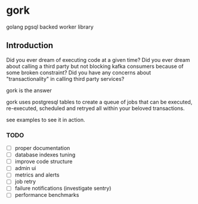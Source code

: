 # gork
golang pgsql backed worker library

## Introduction
Did you ever dream of executing code at a given time?
Did you ever dream about calling a third party but not blocking kafka consumers because of some broken constraint?
Did you have any concerns about "transactionality" in calling third party services?

gork is the answer

gork uses postgresql tables to create a queue of jobs that can be executed, re-executed, scheduled and retryed all within your beloved transactions.

see examples to see it in action.

### TODO
- [ ] proper documentation
- [ ] database indexes tuning
- [ ] improve code structure
- [ ] admin ui
- [ ] metrics and alerts
- [ ] job retry
- [ ] failure notifications (investigate sentry)
- [ ] performance benchmarks
